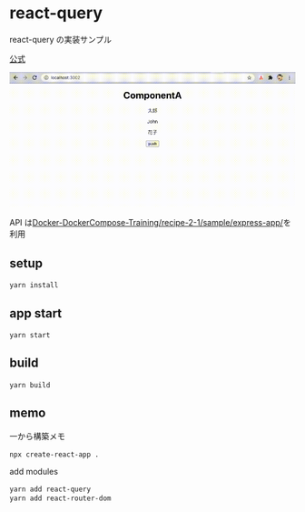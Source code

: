# react-query

react-query の実装サンプル

[公式](https://react-query.tanstack.com/)

![demo](./demo.gif)

API は[Docker-DockerCompose-Training/recipe-2-1/sample/express-app/](https://github.com/hironomiu/Docker-DockerCompose-Training/tree/main/recipe-2-1/sample/express-app)を利用

## setup

```
yarn install
```

## app start

```
yarn start
```

## build

```
yarn build
```

## memo

一から構築メモ

```
npx create-react-app .
```

add modules

```
yarn add react-query
yarn add react-router-dom
```
